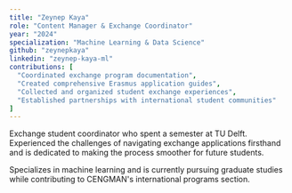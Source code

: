 ```yaml
---
title: "Zeynep Kaya"
role: "Content Manager & Exchange Coordinator"
year: "2024"
specialization: "Machine Learning & Data Science"
github: "zeynepkaya"
linkedin: "zeynep-kaya-ml"
contributions: [
  "Coordinated exchange program documentation",
  "Created comprehensive Erasmus application guides",
  "Collected and organized student exchange experiences",
  "Established partnerships with international student communities"
]
---
```


Exchange student coordinator who spent a semester at TU Delft. Experienced the challenges of navigating exchange applications firsthand and is dedicated to making the process smoother for future students.

Specializes in machine learning and is currently pursuing graduate studies while contributing to CENGMAN's international programs section. 